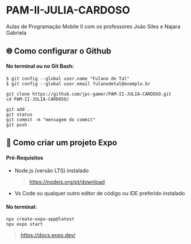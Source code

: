 # PAM-II-JULIA-CARDOSO
Aulas de Programação Mobile II com os professores João Siles e Najara Gabriela

## :globe_with_meridians: Como configurar o Github 

#### No terminal ou no Git Bash: 

    $ git config --global user.name "Fulano de Tal"
    $ git config --global user.email fulanodetal@exemplo.br

    git clone https://github.com/jpc-gamer/PAM-II-JULIA-CARDOSO.git  
    cd PAM-II-JULIA-CARDOSO/

    git add .
    git status 
    git commit -m "mensagem do commit"
    git push 

## :page_with_curl: Como criar um projeto Expo 

#### Pré-Requisitos

- Node.js (versão LTS) instalado
     > https://nodejs.org/pt/download

- Vs Code ou qualquer outro editor de código ou IDE preferido instalado 

#### No terminal: 

    npx create-expo-app@latest
    npx expo start 
    
> https://docs.expo.dev/ 
